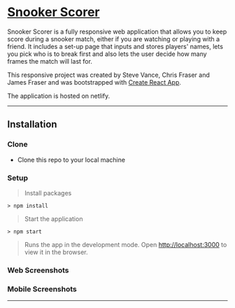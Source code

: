 # [Snooker Scorer](https://snooker-scorer-app.netlify.app/)

Snooker Scorer is a fully responsive web application that allows you to keep score during a snooker match, either if you are watching or playing with a friend. It includes a set-up page that inputs and stores players' names, lets you pick who is to break first and also lets the user decide how many frames the match will last for.

This responsive project was created by Steve Vance, Chris Fraser and James Fraser and was bootstrapped with [Create React App](https://github.com/facebook/create-react-app). 

The application is hosted on netlify.

---

## Installation

### Clone

- Clone this repo to your local machine 

### Setup

> Install packages

```shell
> npm install
```

> Start the application

```shell
> npm start
```

> Runs the app in the development mode. Open [http://localhost:3000](http://localhost:3000) to view it in the browser.


### Web Screenshots



### Mobile Screenshots






---



